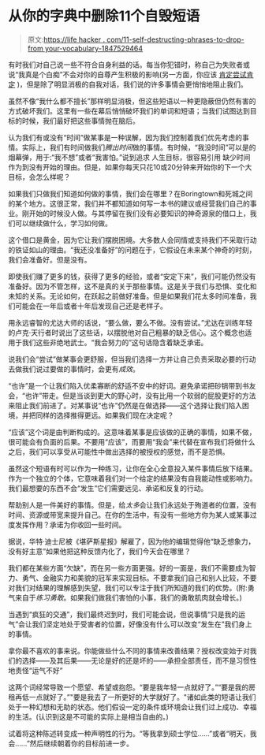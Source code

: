 # 从你的字典中删除11个自毁短语

> 原文:[https://life hacker . com/11-self-destructing-phrases-to-drop-from your-vocabulary-1847529464](https://lifehacker.com/11-self-sabotaging-phrases-to-drop-from-your-vocabulary-1847529464)

有时我们对自己说一些不符合自身利益的话。每当你犯错时，称自己为失败者或说“我真是个白痴”不会对你的自尊产生积极的影响(另一方面，你应该 [肯定尝试肯定](https://lifehacker.com/how-to-embrace-daily-verbal-affirmations-without-feeli-1847521664) )，但是除了明显消极的自我对话，我们说的许多事情会更悄悄地阻止我们。

虽然不像“我什么都不擅长”那样明显消极，但这些短语以一种更隐蔽但仍然有害的方式破坏我们。这里有一些在幕后悄悄破坏我们的单词和短语；当我们试图达到目标的时候，我们最好把这些事情抛在脑后。

认为我们有或没有“时间”做某事是一种误解，因为我们控制着我们优先考虑的事情。实际上，我们有时间做我们*腾出时间*做的事情。有时候，“我没时间”可以是的烟幕弹，用于:“我不想”或者“我害怕。”说到追求 人生目标，很容易引用 缺少时间作为到没有开始的理由。但是，如果你每天只花10或20分钟来开始你的下一个大目标，会怎么样呢？

如果我们只做我们知道如何做的事情，我们会在哪里？在Boringtown和死城之间的某个地方。这很正常，我们并不都知道如何写一本书的建议或经营我们自己的事业。刚开始的时候没人做。与其停留在我们没有必要知识的神奇源泉的借口上，我们可以继续做什么，学习如何做。

这个借口是黄金，因为它让我们摆脱困境。大多数人会同情或支持我们不采取行动的铁证如山的理由。“我还没准备好”的问题在于，它假设在未来某个神奇的时刻，我们会准备好。但是没有。

即使我们赚了更多的钱，获得了更多的经验，或者“安定下来”，我们可能仍然没有准备好。因为不管怎样，这不是真的关于那些事情。这是关于我们与恐惧、变化和未知的关系。无论如何，在跃起之前做好准备。但是如果我们花太多时间准备，我们可能会在一年后或者十年后发现自己还是老样子。

用永远睿智的尤达大师的话说，“要么做，要么不做。没有尝试。”尤达在训练年轻的卢克·天行者时说出了这些话，以摆脱他对自己粗暴的缺乏信心。这个概念也适用于我们这些非绝地武士。“我会努力的”这句话隐含着缺乏承诺。

说我们会“尝试”做某事会更舒服，但当我们选择一方并让自己负责采取必要的行动去做我们说过要做的事情时，会更有*成效*。

“也许”是一个让我们陷入优柔寡断的舒适不安中的好词。避免承诺把砂锅带到书友会，“也许”带走。但是当谈到更大的野心时，没有比用一个软弱的屁股更好的方法来阻止我们前进了。对某事说“也许”仍然是在做选择——这个选择让我们陷入困境，并把同样的选择推得更远。如果我们现在决定呢？

“应该”这个词是由判断构成的。这意味着某事是应该做的正确的事情，如果不做，很可能会有负面的后果。不要用“应该”，而要用“我会”来代替在宣布我们将做什么之后，我们可以享受从可能性中做出选择的被授权的感觉，而不是恐惧。

虽然这个短语有时可以作为一种练习，让你在全心全意投入某件事情后放下结果。作为一个独立的个体，它意味着我们对一个给定的结果没有自我能动性或影响力。我们最想要的东西不会“发生”它们需要远见、承诺和反复的行动。

帮助别人是一件美好的事情。但是，给*太多*会让我们永远处于殉道者的位置，没有时间、资源或带宽来提升自己。在你的生活中，有没有一些地方你为某人或某事过度发挥作用？承诺为你收回一些时间。

据说，华特·迪士尼被《堪萨斯星报》解雇了，因为他的编辑觉得他“缺乏想象力，没有好主意”如果他把这种反馈内化了，我们今天会在哪里？

我们都在某些方面“欠缺”，而在另一些方面更强。好的一面是，我们不需要成为智力、勇气、金融实力和美貌的冠军来实现目标。不要拿我们自己和别人比较，不要对我们对结果的理解感到失望，我们可以专注于我们所知道的我们的优势。(附:勇气来自于*练习勇敢*。如果我们做我们害怕的小事，我们的勇敢肌肉就会增长。)

当遇到“疯狂的交通”，我们最终迟到时，我们可能会说，但说事情“只是我的运气”会让我们坚定地处于受害者的位置，好像没有什么可以改变“发生在”我们身上的事情。

拿你最不喜欢的事来说。你能做些什么不同的事情来改善结果？授权改变始于对我们的选择——及其后果——无论是好的还是坏的——承担全部责任，而不是习惯性地责怪“运气不好”

这两个词经常导致一个愿望、希望或抱怨。“要是我年轻一点就好了。”“要是我的房租再低一点就好了。”"要是我去了一所更好的大学就好了。"诸如此类的短语让我们处于一种幻想和无助的状态。他们假设一定的条件或环境会让我们过上成功、幸福的生活。(认识到这是不可能的实际上是相当自由的。)

试着将这种陈述转变成一种声明性的行为。“等我拿到硕士学位……”或者“明天，我会……”然后继续朝着你的目标前进一步。